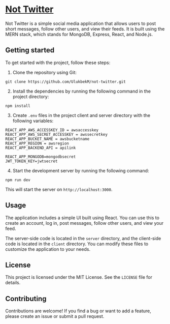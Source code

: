 # [Not Twitter](https://not-twitter-ulu.vercel.app/)

Not Twitter is a simple social media application that allows users to post short messages, follow other users, and view their feeds. It is built using the MERN stack, which stands for MongoDB, Express, React, and Node.js.

## Getting started

To get started with the project, follow these steps:

1. Clone the repository using Git:

```
git clone https://github.com/UlukbekM/not-twitter.git
```

2. Install the dependencies by running the following command in the project directory:

```
npm install
```

3. Create `.env` files in the project client and server directory with the following variables:
```
REACT_APP_AWS_ACCESSKEY_ID = awsaccesskey
REACT_APP_AWS_SECRET_ACCESSKEY = awssecretkey
REACT_APP_BUCKET_NAME = awsbucketname
REACT_APP_REGION = awsregion
REACT_APP_BACKEND_API = apilink
```


```
REACT_APP_MONGODB=mongodbsecret
JWT_TOKEN_KEY=jwtsecret
```

4. Start the development server by running the following command:

```
npm run dev
```

This will start the server on `http://localhost:3000`.

## Usage

The application includes a simple UI built using React. You can use this to create an account, log in, post messages, follow other users, and view your feed.

The server-side code is located in the `server` directory, and the client-side code is located in the `client` directory. You can modify these files to customize the application to your needs.

## License

This project is licensed under the MIT License. See the `LICENSE` file for details.

## Contributing

Contributions are welcome! If you find a bug or want to add a feature, please create an issue or submit a pull request.